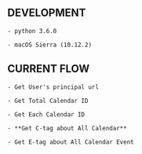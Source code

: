 DEVELOPMENT
---
	- python 3.6.0

	- macOS Sierra (10.12.2) 

CURRENT FLOW
---
	- Get User's principal url

	- Get Total Calendar ID
	
	- Get Each Calendar ID
	
	- **Get C-tag about All Calendar**
	
	- Get E-tag about All Calendar Event